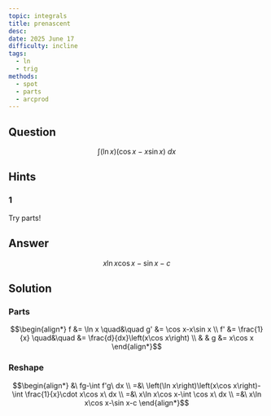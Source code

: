 ```yaml
---
topic: integrals
title: prenascent
desc: 
date: 2025 June 17
difficulty: incline
tags:
  - ln
  - trig
methods:
  - spot
  - parts
  - arcprod
---
```



## Question
```math
\int
  \left( \ln{x} \right)
  \left(
    \cos{x} - x\sin{x}
  \right)
\ dx
```


## Hints

### 1
Try parts!


## Answer
```math
x\ln x\cos x-\sin x-c
```


## Solution

### Parts
```math
\begin{align*}
      f &= \ln x \quad&\quad g' &= \cos x-x\sin x
  \\ f' &= \frac{1}{x} \quad&\quad &= \frac{d}{dx}\left(x\cos x\right)
  \\ & & g &= x\cos x
\end{align*}
```

### Reshape
```math
\begin{align*}
  &\ fg-\int f'g\ dx
  \\ =&\ \left(\ln x\right)\left(x\cos x\right)-\int \frac{1}{x}\cdot x\cos x\ dx
  \\ =&\ x\ln x\cos x-\int \cos x\ dx
  \\ =&\ x\ln x\cos x-\sin x-c
\end{align*}
```
